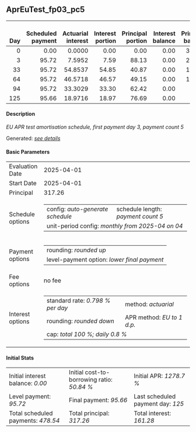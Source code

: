 <h2>AprEuTest_fp03_pc5</h2>
<table>
    <thead style="vertical-align: bottom;">
        <th style="text-align: right;">Day</th>
        <th style="text-align: right;">Scheduled payment</th>
        <th style="text-align: right;">Actuarial interest</th>
        <th style="text-align: right;">Interest portion</th>
        <th style="text-align: right;">Principal portion</th>
        <th style="text-align: right;">Interest balance</th>
        <th style="text-align: right;">Principal balance</th>
        <th style="text-align: right;">Total actuarial interest</th>
        <th style="text-align: right;">Total interest</th>
        <th style="text-align: right;">Total principal</th>
    </thead>
    <tr style="text-align: right;">
        <td class="ci00">0</td>
        <td class="ci01" style="white-space: nowrap;">0.00</td>
        <td class="ci02">0.0000</td>
        <td class="ci03">0.00</td>
        <td class="ci04">0.00</td>
        <td class="ci05">0.00</td>
        <td class="ci06">317.26</td>
        <td class="ci07">0.0000</td>
        <td class="ci08">0.00</td>
        <td class="ci09">0.00</td>
    </tr>
    <tr style="text-align: right;">
        <td class="ci00">3</td>
        <td class="ci01" style="white-space: nowrap;">95.72</td>
        <td class="ci02">7.5952</td>
        <td class="ci03">7.59</td>
        <td class="ci04">88.13</td>
        <td class="ci05">0.00</td>
        <td class="ci06">229.13</td>
        <td class="ci07">7.5952</td>
        <td class="ci08">7.59</td>
        <td class="ci09">88.13</td>
    </tr>
    <tr style="text-align: right;">
        <td class="ci00">33</td>
        <td class="ci01" style="white-space: nowrap;">95.72</td>
        <td class="ci02">54.8537</td>
        <td class="ci03">54.85</td>
        <td class="ci04">40.87</td>
        <td class="ci05">0.00</td>
        <td class="ci06">188.26</td>
        <td class="ci07">62.4489</td>
        <td class="ci08">62.44</td>
        <td class="ci09">129.00</td>
    </tr>
    <tr style="text-align: right;">
        <td class="ci00">64</td>
        <td class="ci01" style="white-space: nowrap;">95.72</td>
        <td class="ci02">46.5718</td>
        <td class="ci03">46.57</td>
        <td class="ci04">49.15</td>
        <td class="ci05">0.00</td>
        <td class="ci06">139.11</td>
        <td class="ci07">109.0207</td>
        <td class="ci08">109.01</td>
        <td class="ci09">178.15</td>
    </tr>
    <tr style="text-align: right;">
        <td class="ci00">94</td>
        <td class="ci01" style="white-space: nowrap;">95.72</td>
        <td class="ci02">33.3029</td>
        <td class="ci03">33.30</td>
        <td class="ci04">62.42</td>
        <td class="ci05">0.00</td>
        <td class="ci06">76.69</td>
        <td class="ci07">142.3236</td>
        <td class="ci08">142.31</td>
        <td class="ci09">240.57</td>
    </tr>
    <tr style="text-align: right;">
        <td class="ci00">125</td>
        <td class="ci01" style="white-space: nowrap;">95.66</td>
        <td class="ci02">18.9716</td>
        <td class="ci03">18.97</td>
        <td class="ci04">76.69</td>
        <td class="ci05">0.00</td>
        <td class="ci06">0.00</td>
        <td class="ci07">161.2952</td>
        <td class="ci08">161.28</td>
        <td class="ci09">317.26</td>
    </tr>
</table>
<h4>Description</h4>
<p><i>EU APR test amortisation schedule, first payment day 3, payment count 5</i></p>
<p>Generated: <i><a href="../GeneratedDate.md">see details</a></i></p>
<h4>Basic Parameters</h4>
<table>
    <tr>
        <td>Evaluation Date</td>
        <td>2025-04-01</td>
    </tr>
    <tr>
        <td>Start Date</td>
        <td>2025-04-01</td>
    </tr>
    <tr>
        <td>Principal</td>
        <td>317.26</td>
    </tr>
    <tr>
        <td>Schedule options</td>
        <td>
            <table>
                <tr>
                    <td>config: <i>auto-generate schedule</i></td>
                    <td>schedule length: <i><i>payment count</i> 5</i></td>
                </tr>
                <tr>
                    <td colspan="2" style="white-space: nowrap;">unit-period config: <i>monthly from 2025-04 on 04</i></td>
                </tr>
            </table>
        </td>
    </tr>
    <tr>
        <td>Payment options</td>
        <td>
            <table>
                <tr>
                    <td>rounding: <i>rounded up</i></td>
                </tr>
                <tr>
                    <td>level-payment option: <i>lower&nbsp;final&nbsp;payment</i></td>
                </tr>
            </table>
        </td>
    </tr>
    <tr>
        <td>Fee options</td>
        <td>no fee
        </td>
    </tr>
    <tr>
        <td>Interest options</td>
        <td>
            <table>
                <tr>
                    <td>standard rate: <i>0.798 % per day</i></td>
                    <td>method: <i>actuarial</i></td>
                </tr>
                <tr>
                    <td>rounding: <i>rounded down</i></td>
                    <td>APR method: <i>EU to 1 d.p.</i></td>
                </tr>
                <tr>
                    <td colspan="2">cap: <i>total 100 %; daily 0.8 %</td>
                </tr>
            </table>
        </td>
    </tr>
</table>
<h4>Initial Stats</h4>
<table>
    <tr>
        <td>Initial interest balance: <i>0.00</i></td>
        <td>Initial cost-to-borrowing ratio: <i>50.84 %</i></td>
        <td>Initial APR: <i>1278.7 %</i></td>
    </tr>
    <tr>
        <td>Level payment: <i>95.72</i></td>
        <td>Final payment: <i>95.66</i></td>
        <td>Last scheduled payment day: <i>125</i></td>
    </tr>
    <tr>
        <td>Total scheduled payments: <i>478.54</i></td>
        <td>Total principal: <i>317.26</i></td>
        <td>Total interest: <i>161.28</i></td>
    </tr>
</table>